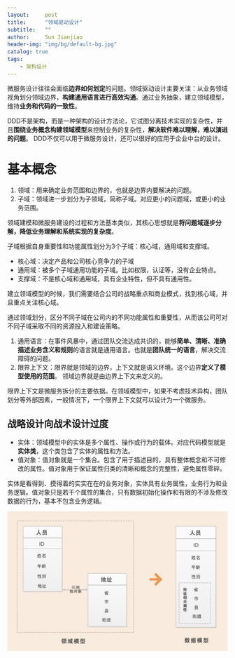 ```yaml
---
layout:     post
title:      "领域驱动设计"  
subtitle:   ""
author:     Sun Jianjiao
header-img: "img/bg/default-bg.jpg"
catalog: true
tags:
    - 架构设计
---
```


微服务设计往往会面临**边界如何划定**的问题。领域驱动设计主要关注：从业务领域视角划分领域边界，**构建通用语言进行高效沟通**。通过业务抽象，建立领域模型，维持**业务和代码的一致性**。

DDD不是架构，而是一种架构的设计方法论，它试图分离技术实现的复杂性，并且**围绕业务概念构建领域模型**来控制业务的复杂性，**解决软件难以理解，难以演进的问题**。 DDD不仅可以用于微服务设计，还可以很好的应用于企业中台的设计。

# 基本概念

1. 领域：用来确定业务范围和边界的，也就是边界内要解决的问题。
2. 子域：领域进一步划分为子领域，简称子域。对应更小的问题域，或更小的业务范围。

领域建模和微服务建设的过程和方法基本类似，其核心思想就是**将问题域逐步分解，降低业务理解和系统实现的复杂度**。

子域根据自身重要性和功能属性划分为3个子域：核心域，通用域和支撑域。

- 核心域：决定产品和公司核心竞争力的子域
- 通用域：被多个子域通用功能的子域。比如权限，认证等，没有企业特点。
- 支撑域：不是核心域和通用域，具有企业特性，但不具有通用性。

建立领域模型的时候，我们需要结合公司的战略重点和商业模式，找到核心域，并且重点关注核心域。

通过领域划分，区分不同子域在公司内的不同功能属性和重要性，从而该公司可对不同子域采取不同的资源投入和建设策略。

1. 通用语言：在事件风暴中，通过团队交流达成共识的，能够**简单、清晰、准确描述业务含义和规则**的语言就是通用语言。也就是**团队统一的语言**，解决交流障碍的问题。
2. 限界上下文：限界就是领域的边界，上下文就是语义环境。这个边界**定义了模型使用的范围**。 领域边界就是由边界上下文来定义的。

限界上下文是微服务拆分的主要依据。在领域模型中，如果不考虑技术异构，团队划分等外部因素，一般情况下，一个限界上下文就可以设计为一个微服务。

## 战略设计向战术设计过度

- 实体：领域模型中的实体是多个属性、操作或行为的载体。对应代码模型就是**实体类**，这个类包含了实体的属性和方法。
- 值对象：值对象就是一个集合。包含了用于描述目的，具有整体概念和不可修改的属性。值对象用于保证属性归类的清晰和概念的完整性，避免属性零碎。

实体是看得到、摸得着的实实在在的业务对象，实体具有业务属性，业务行为和业务逻辑。值对象只是若干个属性的集合，只有数据初始化操作和有限的不涉及修改数据的行为，基本不包含业务逻辑。

![实体和值对象](/img/post/base/ddd/entity-value-object.jpg)
